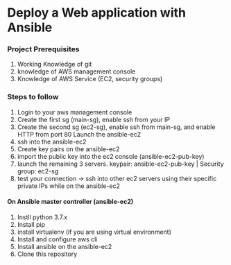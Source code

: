 # Deploy a Web application with Ansible

### Project Prerequisites

1. Working Knowledge of git
2. knowledge of AWS management console
3. Knowledge of AWS Service (EC2, security groups)

### Steps to follow

1. Login to your aws management console
2. Create the first sg (main-sg), enable ssh from your IP
3. Create the second sg (ec2-sg), enable ssh from main-sg, and enable HTTP from port 80
   Launch the ansible-ec2
4. ssh into the ansible-ec2
5. Create key pairs on the ansible-ec2
6. import the public key into the ec2 console (ansible-ec2-pub-key)
7. launch the remaining 3 servers. keypair: ansible-ec2-pub-key | Security group: ec2-sg
8. test your connection -> ssh into other ec2 servers using their specific private IPs while on the ansible-ec2

#### On Ansible master controller (ansible-ec2)

1. Instll python 3.7.x
2. Install pip
3. install virtualenv (if you are using virtual environment)
4. Install and configure aws cli
5. Install ansible on the ansible-ec2
6. Clone this repository
